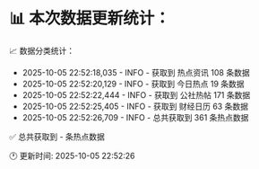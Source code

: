 📊 本次数据更新统计：
==========================

📈 数据分类统计：
- 2025-10-05 22:52:18,035 - INFO - 获取到 热点资讯 108 条数据
- 2025-10-05 22:52:20,129 - INFO - 获取到 今日热点 19 条数据
- 2025-10-05 22:52:22,444 - INFO - 获取到 公社热帖 171 条数据
- 2025-10-05 22:52:25,405 - INFO - 获取到 财经日历 63 条数据
- 2025-10-05 22:52:26,709 - INFO - 总共获取到 361 条热点数据

✅ 总共获取到 - 条热点数据

🕐 更新时间: 2025-10-05 22:52:26
